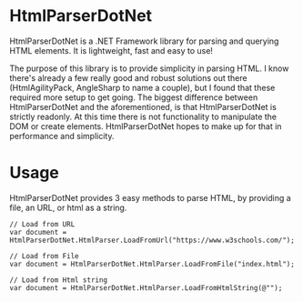 # HtmlParserDotNet

HtmlParserDotNet is a .NET Framework library for parsing and querying HTML elements. It is lightweight, fast and easy to use!

The purpose of this library is to provide simplicity in parsing HTML. I know there's already a few really good and robust solutions out there (HtmlAgilityPack, AngleSharp to name a couple), but I found that these required more setup to get going. The biggest difference between HtmlParserDotNet and the aforementioned, is that HtmlParserDotNet is strictly readonly. At this time there is not functionality to manipulate the DOM or create elements. HtmlParserDotNet hopes to make up for that in performance and simplicity.

# Usage

HtmlParserDotNet provides 3 easy methods to parse HTML, by providing a file, an URL, or html as a string.

```
// Load from URL
var document = HtmlParserDotNet.HtmlParser.LoadFromUrl("https://www.w3schools.com/");

// Load from File
var document = HtmlParserDotNet.HtmlParser.LoadFromFile("index.html");

// Load from Html string
var document = HtmlParserDotNet.HtmlParser.LoadFromHtmlString(@"");
```
